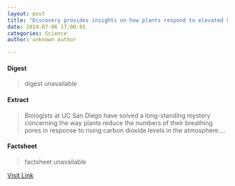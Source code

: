 ```yaml
---
layout: post
title: "Discovery provides insights on how plants respond to elevated CO2 levels"
date: 2014-07-06 17:00:01
categories: Science
author: unknown author

---
```



#### Digest
>digest unavailable

#### Extract
>Biologists at UC San Diego have solved a long-standing mystery concerning the way plants reduce the numbers of their breathing pores in response to rising carbon dioxide levels in the atmosphere....

#### Factsheet
>factsheet unavailable

[Visit Link](http://phys.org/news323856466.html)


